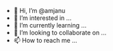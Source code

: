 - 👋 Hi, I’m @amjanu
- 👀 I’m interested in ...
- 🌱 I’m currently learning ...
- 💞️ I’m looking to collaborate on ...
- 📫 How to reach me ...

<!---
amjanu/amjanu is a ✨ special ✨ repository because its `README.md` (this file) appears on your GitHub profile.
You can click the Preview link to take a look at your changes.
--->
